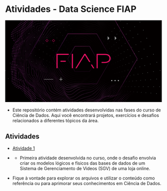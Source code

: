 # Atividades - Data Science FIAP

![FIAP](https://github.com/luiz-prado/fiap_atividades/blob/95b869bbd7cba391d737b85a5989b898c32c7069/imagens/fiap.png)

- Este repositório contém atividades desenvolvidas nas fases do curso de Ciência de Dados. Aqui você encontrará projetos, exercícios e desafios relacionados a diferentes tópicos da área.

## Atividades

- [Atividade 1](https://github.com/luiz-prado/fiap_atividades/tree/acdf64b9f0628dcf2ceb1d4a24660ca60c8a4be5/Atividade%20-%20Fase%201)
- - Primeira atividade desenvolvida no curso, onde o desafio envolvia criar os modelos lógicos e físicos das bases de dados de um Sistema de Gerenciamento de Videos (SGV) de uma loja online.

- Fique à vontade para explorar os arquivos e utilizar o conteúdo como referência ou para aprimorar seus conhecimentos em Ciência de Dados.
